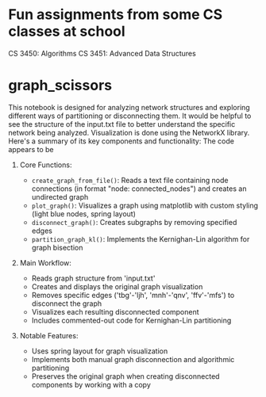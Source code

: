 # Fun assignments from some CS classes at school

CS 3450: Algorithms
CS 3451: Advanced Data Structures

# graph_scissors
This notebook is designed for analyzing network structures and exploring different ways of partitioning or disconnecting them. It would be helpful to see the structure of the input.txt file to better understand the specific network being analyzed. Visualization is done using the NetworkX library. Here's a summary of its key components and functionality: The code appears to be


1. Core Functions:
   - `create_graph_from_file()`: Reads a text file containing node connections (in format "node: connected_nodes") and creates an undirected graph
   - `plot_graph()`: Visualizes a graph using matplotlib with custom styling (light blue nodes, spring layout)
   - `disconnect_graph()`: Creates subgraphs by removing specified edges
   - `partition_graph_kl()`: Implements the Kernighan-Lin algorithm for graph bisection

2. Main Workflow:
   - Reads graph structure from 'input.txt'
   - Creates and displays the original graph visualization
   - Removes specific edges ('tbg'-'ljh', 'mnh'-'qnv', 'ffv'-'mfs') to disconnect the graph
   - Visualizes each resulting disconnected component
   - Includes commented-out code for Kernighan-Lin partitioning

3. Notable Features:
   - Uses spring layout for graph visualization
   - Implements both manual graph disconnection and algorithmic partitioning
   - Preserves the original graph when creating disconnected components by working with a copy
